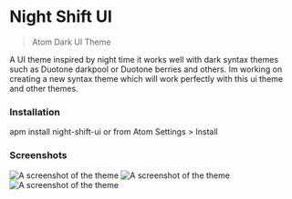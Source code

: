 # Night Shift UI

> Atom Dark UI Theme


A UI theme inspired by night time it works well with dark syntax themes such as Duotone darkpool or Duotone berries and others.
Im working on creating a new syntax theme which will work perfectly with this ui theme and other themes.


### Installation
apm install night-shift-ui or from Atom Settings > Install


### Screenshots


![A screenshot of the theme](https://user-images.githubusercontent.com/7544317/27774432-107068b2-5f8a-11e7-9c73-3d3ebcc61e35.png)
![A screenshot of the theme](https://user-images.githubusercontent.com/7544317/27774464-90c18dd4-5f8a-11e7-8756-4c3be6de0075.png)
![A screenshot of the theme](https://user-images.githubusercontent.com/7544317/27774465-90d90b3a-5f8a-11e7-942f-49039b1fc80a.png)
